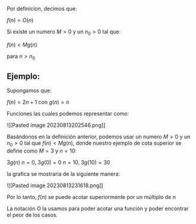 
Por definicion, decimos que:

$f(n)=O(n)$

Si existe un numero $M > 0$   y  un  $n_{0} >0$ tal que:

$f(n)<Mg(n)$

para $n > n_{0}$

## Ejemplo:

Supongamos que:

$f(n) = 2n + 1$ con $g(n) = n$

Funciones las cuales podemos representar como: 

![[Pasted image 20230813202546.png]]

Basándonos en la definición anterior, podemos usar un numero $M > 0$   y  un  $n_{0} >0$ tal que 
$f(n)<Mg(n)$, donde nuestro ejemplo de cota superior se define como $M=3$ y $n=10$: 

$3g(n)$
$n = 0$, $3g(0)=0$
$n=10$, $3g(10)=30$

la grafica se mostraria de la siguiente manera:

![[Pasted image 20230813231618.png]]


Por lo tanto, $f(n)$ se puede acotar superiormente por un múltiplo de $n$

La notación O la usamos para poder acotar una función y poder encontrar el peor de los casos.


